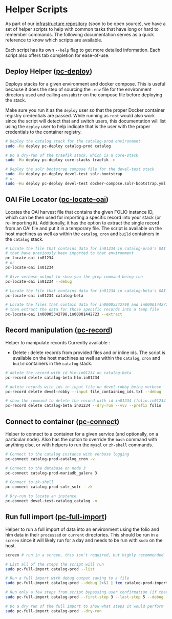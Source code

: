 # Helper Scripts

As part of our [infrastructure repository](https://gitlab.msu.edu/msu-libraries/catalog/catalog-infrastructure)
(soon to be open source), we have a set of helper scripts to help with common
tasks that have long or hard to remember commands. The following documentation
serves as a quick reference to know which scripts are available.

Each script has its own `--help` flag to get more detailed information.
Each script also offers tab completion for ease-of-use.

## Deploy Helper ([pc-deploy](https://gitlab.msu.edu/msu-libraries/catalog/catalog-infrastructure/-/blob/main/configure-playbook/roles/deploy-helper-scripts/files/pc-deploy?ref_type=heads))

Deploys stacks for a given environment and docker compose. This is useful
because it does the step of sourcing the `.env` file for the environment
directory used and calling `envsubstr` on the compose file before deploying
the stack.

Make sure you run it as the `deploy` user so that the proper Docker
container registry credentials are passed. While running as `root`
would also work since the script will detect that and switch users,
this documentation will list using the `deploy` user to help
indicate that is the user with the proper credentials to the
container registry.

```bash
# Deploy the catalog stack for the catalog-prod environment
sudo -Hu deploy pc-deploy catalog-prod catalog

# Do a dry-run of the traefik stack, which is a core-stack
sudo -Hu deploy pc-deploy core-stacks traefik -n

# Deploy the solr bootstrap compose file for the devel-test stack
sudo -Hu deploy pc-deploy devel-test solr-bootstrap
# or
sudo -Hu deploy pc-deploy devel-test docker-compose.solr-bootstrap.yml
```

## OAI File Locator ([pc-locate-oai](https://gitlab.msu.edu/msu-libraries/catalog/catalog-infrastructure/-/blob/main/configure-playbook/roles/deploy-helper-scripts/files/pc-locate-oai?ref_type=heads))

Locates the OAI harvest file that contains the given FOLIO instance ID,
which can be then used for importing a specific record into your stack
(or re-importing it). Additionally, it has the option to extract the single
record from an OAI file and put it in a temporary file. The script is
available on the host machines as well as within the `catalog`, `cron` and
`build` containers in the `catalog` stack.

```bash
# Locate the file that contains data for in01234 in catalog-prod's OAI files
# that have previously been imported to that environment
pc-locate-oai in01234
# or
pc-locate-oai in01234

# Give verbose output to show you the grep command being run
pc-locate-oai in01234 --debug

# Locate the file that contains data for in01234 in catalog-beta's OAI files
pc-locate-oai in01234 catalog-beta

# Locate the files that contain data for in00005342798 and in00001442723
# then extract the data for those specific records into a temp file
pc-locate-oai in00005342798,in00001442723 --extract
```

## Record manipulation ([pc-record](https://gitlab.msu.edu/msu-libraries/catalog/catalog-infrastructure/-/blob/main/configure-playbook/roles/deploy-helper-scripts/files/pc-record?ref_type=heads))
Helper to manipulate records
Currently available :

- Delete :
    delete records from provided files and or inline ids. The script is available on the host
    machines as well as within the `catalog`, `cron` and `build` containers in the `catalog` stack.

```bash
# delete the record with id hlm.in01234 on catalog-beta
pc-record delete catalog-beta hlm.in01234

# delete records with ids in input file on devel-robby being verbose
pc-record delete devel-robby --input file_containing_ids.txt --debug

# show the command to delete the record with id in01234 (folio.in01234 with prefix) on catalog-beta being verbose 
pc-record delete catalog-beta in01234 --dry-run --vvv --prefix folio

```

## Connect to container ([pc-connect](https://gitlab.msu.edu/msu-libraries/catalog/catalog-infrastructure/-/blob/main/configure-playbook/roles/deploy-helper-scripts/files/pc-connect?ref_type=heads))

Helper to connect to a container for a given service (and optionally, on a
particular node). Also has the option to override the `bash` command with
anything else, or with helpers to run the `mysql` or `zh-shell` commands.

```bash
# Connect to the catalog instance with verbose logging
pc-connect catalog-prod-catalog_cron -v

# Connect to the database on node 3
pc-connect catalog-prod-mariadb_galera 3

# Connect to zk-shell
pc-connect catalog-prod-solr_solr --zk

# Dry-run to locate an instance
pc-connect devel-test-catalog_catalog -n

```

## Run full import ([pc-full-import](https://gitlab.msu.edu/msu-libraries/catalog/catalog-infrastructure/-/blob/main/configure-playbook/roles/deploy-helper-scripts/files/pc-full-import?ref_type=heads))

Helper to run a full import of data into an environment using the folio and
hlm data in their `processed` or `current` directories. This should be run
in a `screen` since it will likely run for a day and needs to be run with
`sudo` on the host.

```bash
screen # run in a screen, this isn't required, but highly recommended

# List all of the steps the script will run
sudo pc-full-import catalog-prod --list

# Run a full import with debug output saving to a file
sudo pc-full-import catalog-prod --debug 2>&1 | tee catalog-prod-import_$(date -I).log

# Run only a few steps from script bypassing user confirmation (if that step asks for it)
sudo pc-full-import catalog-prod --first-step 3 --last-step 5 --debug --yes

# Do a dry run of the full import to show what steps it would perform
sudo pc-full-import catalog-prod --dry-run
```

